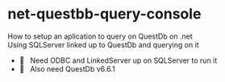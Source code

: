 # net-questbb-query-console

How to setup an aplication to query on QuestDb on .net <br>
Using SQLServer linked up to QuestDb and querying on it <br>
- 🔧 &nbsp; Need ODBC and LinkedServer up on SQLServer to run it <br>
- 🔧 &nbsp; Also need QuestDb v6.6.1
